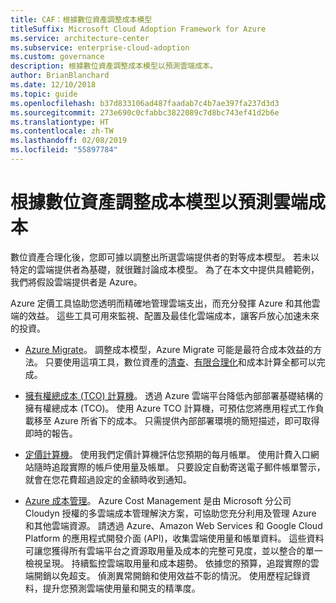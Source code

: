 ```yaml
---
title: CAF：根據數位資產調整成本模型
titleSuffix: Microsoft Cloud Adoption Framework for Azure
ms.service: architecture-center
ms.subservice: enterprise-cloud-adoption
ms.custom: governance
description: 根據數位資產調整成本模型以預測雲端成本。
author: BrianBlanchard
ms.date: 12/10/2018
ms.topic: guide
ms.openlocfilehash: b37d833106ad487faadab7c4b7ae397fa237d3d3
ms.sourcegitcommit: 273e690c0cfabbc3822089c7d8bc743ef41d2b6e
ms.translationtype: HT
ms.contentlocale: zh-TW
ms.lasthandoff: 02/08/2019
ms.locfileid: "55897784"
---
```

# <a name="align-cost-models-with-the-digital-estate-to-forecast-cloud-costs"></a>根據數位資產調整成本模型以預測雲端成本

數位資產合理化後，您即可據以調整出所選雲端提供者的對等成本模型。 若未以特定的雲端提供者為基礎，就很難討論成本模型。 為了在本文中提供具體範例，我們將假設雲端提供者是 Azure。

Azure 定價工具協助您透明而精確地管理雲端支出，而充分發揮 Azure 和其他雲端的效益。 這些工具可用來監視、配置及最佳化雲端成本，讓客戶放心加速未來的投資。

- [Azure Migrate](/azure/migrate/migrate-overview)。 調整成本模型，Azure Migrate 可能是最符合成本效益的方法。 只要使用這項工具，數位資產的[清查](inventory.md)、[有限合理化](rationalize.md)和成本計算全都可以完成。

- [擁有權總成本 (TCO) 計算機](https://azure.com/tco)。 透過 Azure 雲端平台降低內部部署基礎結構的擁有權總成本 (TCO)。 使用 Azure TCO 計算機，可預估您將應用程式工作負載移至 Azure 所省下的成本。 只需提供內部部署環境的簡短描述，即可取得即時的報告。

- [定價計算機](https://azure.microsoft.com/en-in/pricing/)。 使用我們定價計算機評估您預期的每月帳單。 使用計費入口網站隨時追蹤實際的帳戶使用量及帳單。 只要設定自動寄送電子郵件帳單警示，就會在您花費超過設定的金額時收到通知。

- [Azure 成本管理](https://azure.microsoft.com/services/cost-management/)。 Azure Cost Management 是由 Microsoft 分公司 Cloudyn 授權的多雲端成本管理解決方案，可協助您充分利用及管理 Azure 和其他雲端資源。 請透過 Azure、Amazon Web Services 和 Google Cloud Platform 的應用程式開發介面 (API)，收集雲端使用量和帳單資料。 這些資料可讓您獲得所有雲端平台之資源取用量及成本的完整可見度，並以整合的單一檢視呈現。 持續監控雲端取用量和成本趨勢。 依據您的預算，追蹤實際的雲端開銷以免超支。 偵測異常開銷和使用效益不彰的情況。 使用歷程記錄資料，提升您預測雲端使用量和開支的精準度。
